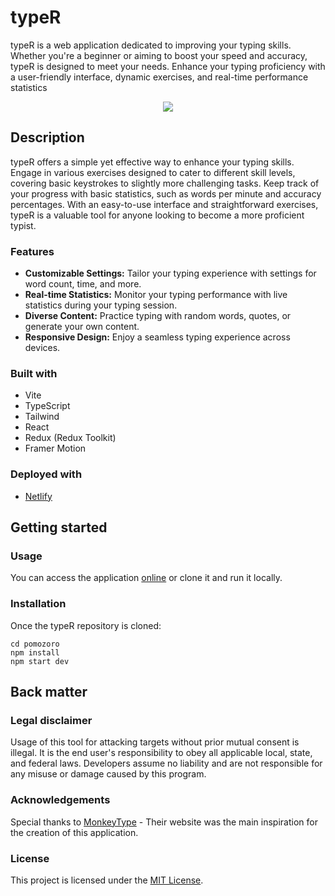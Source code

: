 # typeR

typeR is a web application dedicated to improving your typing skills. Whether you're a beginner or aiming to boost your speed and accuracy, typeR is designed to meet your needs. Enhance your typing proficiency with a user-friendly interface, dynamic exercises, and real-time performance statistics

<div align="center">
  <kbd>
    <img src="https://i.imgur.com/fv1Kdi6.png" />
  </kbd>
</div>

## Description

typeR offers a simple yet effective way to enhance your typing skills. Engage in various exercises designed to cater to different skill levels, covering basic keystrokes to slightly more challenging tasks. Keep track of your progress with basic statistics, such as words per minute and accuracy percentages. With an easy-to-use interface and straightforward exercises, typeR is a valuable tool for anyone looking to become a more proficient typist.

### Features

- **Customizable Settings:** Tailor your typing experience with settings for word count, time, and more.
- **Real-time Statistics:** Monitor your typing performance with live statistics during your typing session.
- **Diverse Content:** Practice typing with random words, quotes, or generate your own content.
- **Responsive Design:** Enjoy a seamless typing experience across devices.

### Built with

- Vite
- TypeScript
- Tailwind
- React
- Redux (Redux Toolkit)
- Framer Motion

### Deployed with

- [Netlify](https://typerapp.netlify.app/)

## Getting started

### Usage

You can access the application [online](https://typerapp.netlify.app/) or clone it and run it locally.

### Installation

Once the typeR repository is cloned:

```
cd pomozoro
npm install
npm start dev
```

## Back matter

### Legal disclaimer

Usage of this tool for attacking targets without prior mutual consent is illegal. It is the end user's responsibility to obey all applicable local, state, and federal laws. Developers assume no liability and are not responsible for any misuse or damage caused by this program.

### Acknowledgements

Special thanks to [MonkeyType](https://monkeytype.com/) - Their website was the main inspiration for the creation of this application.

### License

This project is licensed under the [MIT License](LICENSE.md).
